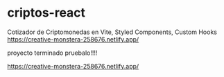 # criptos-react
Cotizador de Criptomonedas en Vite, Styled Components, Custom Hooks
https://creative-monstera-258676.netlify.app/

proyecto terminado pruebalo!!!!

https://creative-monstera-258676.netlify.app/
